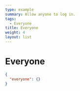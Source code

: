 ```yaml
---
type: example
summary: Allow anyone to log in.
tags:
  - Everyone
title: Everyone
weight: 4
layout: list
---
```


# Everyone

```json
{
  "everyone": {}
}
```
